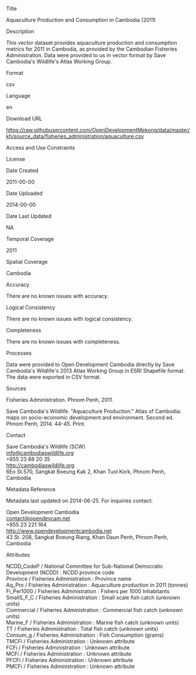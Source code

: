 Title

Aquaculture Production and Consumption in Cambodia (2011)

Description

This vector dataset provides aquaculture production and consumption metrics for 2011 in Cambodia, as provided by the Cambodian Fisheries Administration. Data were provided to us in vector format by Save Cambodia's Wildlife's Atlas Working Group.

Format

csv

Language

en

Download URL

https://raw.githubusercontent.com/OpenDevelopmentMekong/data/master/kh/source_data/fisheries_administration/aquaculture.csv

Access and Use Constraints



License



Date Created

2011-00-00

Date Uploaded

2014-00-00

Date Last Updated

NA

Temporal Coverage

2011

Spatial Coverage

Cambodia

Accuracy

There are no known issues with accuracy.

Logical Consistency

There are no known issues with logical consistency.

Completeness

There are no known issues with completeness.

Processes

Data were provided to Open Development Cambodia directly by Save Cambodia's Wildlife's 2013 Atlas Working Group in ESRI Shapefile format. The data were exported in CSV format.

Sources

Fisheries Administration. Phnom Penh, 2011.

Save Cambodia's Wildlife. "Aquaculture Production." Atlas of Cambodia: maps on socio-economic development and environment. Second ed. Phnom Penh, 2014. 44-45. Print.

Contact

Save Cambodia's Wildlife (SCW)  
info@cambodiaswildlife.org  
+855 23 88 20 35  
http://cambodiaswildlife.org  
6Eo St.570, Sangkat Boeung Kak 2, Khan Tuol Kork, Phnom Penh, Cambodia  

Metadata Reference

Metadata last updated on 2014-06-25. For inquiries contact:

Open Development Cambodia  
contact@opendevcam.net  
+855 23 221 164  
http://www.opendevelopmentcambodia.net  
43 St. 208, Sangkat Boeung Riang, Khan Daun Penh, Phnom Penh, Cambodia  

Attributes

NCDD_CodeP / National Committee for Sub-National Democratic Development (NCDD) : NCDD province code  
Province / Fisheries Administration : Province name  
Aq_Pro / Fisheries Administration : Aquaculture production in 2011 (tonnes)  
Fi_Per1000 / Fisheries Administration : Fishers per 1000 Inhabitants  
SmallS_F_C / Fisheries Administration : Small scale fish catch (unknown units)  
Commercial / Fisheries Administration : Commercial fish catch (unknown units)  
Marine_F / Fisheries Administration : Marine fish catch (unknown units)  
TT / Fisheries Administration : Total fish catch (unknown units)  
Consum_g / Fisheries Administration : Fish Consumption (grams)  
TMCFi	/ Fisheries Administration : Unknown attribute  
FCFi	/ Fisheries Administration : Unknown attribute  
MCFi	/ Fisheries Administration : Unknown attribute  
PFCFi	/ Fisheries Administration : Unknown attribute  
PMCFi / Fisheries Administration : Unknown attribute  



